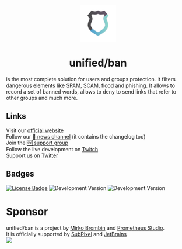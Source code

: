 <div align="center">
  <a href="https://unifiedban.solutions/?ref=github"><img width="100" src="https://raw.githubusercontent.com/unified-ban/Branding/master/Logo/Mercury/mercury-dark.svg" /></a>
  <h1>unified/ban</h1>
</div>

is the most complete solution for users and groups protection. It filters dangerous elements like SPAM, SCAM, flood and phishing. It allows to record a set of banned words, allows to deny to send links that refer to other groups and much more.

## Links
Visit our [official website](https://unifiedban.solutions/)\
Follow our [📣 news channel](https://t.me/unifiedban_news) (it contains the changelog too)\
Join the [🆘 support group](https://t.me/unifiedban_group)\
Follow the live development on [Twitch](https://www.twitch.tv/prometheus_studio/)\
Support us on [Twitter](https://twitter.com/unifiedban/)

## Badges
[![License Badge](https://img.shields.io/badge/license-MPL--2.0-blue)](https://github.com/unified-ban/Terminal/blob/master/LICENSE) ![Development Version](https://img.shields.io/badge/DevVersion-beta.43-blue) ![Development Version](https://img.shields.io/badge/StableVersion-3.1.3-red)

# Sponsor
unified/ban is a project by [Mirko Brombin](https://mirko.pm/) and [Prometheus Studio](https://www.twitch.tv/prometheus_studio/).\
It is officially supported by [SubPixel](https://subpixel.it) and [JetBrains](https://www.jetbrains.com/?from=unifiedban)\
<a href="https://www.jetbrains.com/?from=unifiedban"><img width="74" src="https://unifiedban.solutions/static/images/jetbrains-logos/jetbrains-variant-4.svg" /></a>
